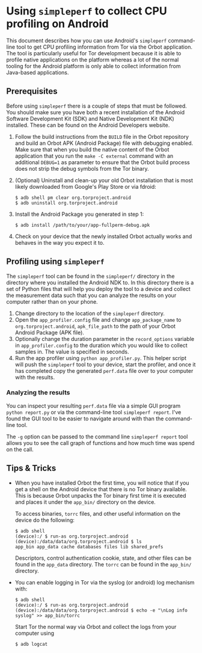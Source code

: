 # Using `simpleperf` to collect CPU profiling on Android

This document describes how you can use Android's `simpleperf`
command-line tool to get CPU profiling information from Tor via the
Orbot application. The tool is particularly useful for Tor development
because it is able to profile native applications on the platform
whereas a lot of the normal tooling for the Android platform is only
able to collect information from Java-based applications.

## Prerequisites

Before using `simpleperf` there is a couple of steps that must be
followed. You should make sure you have both a recent installation of
the Android Software Development Kit (SDK) and Native Development Kit
(NDK) installed. These can be found on the Android Developers website.

1. Follow the build instructions from the `BUILD` file in the Orbot
   repository and build an Orbot APK (Android Package) file with
   debugging enabled. Make sure that when you build the native content of
   the Orbot application that you run the `make -C external` command with
   an additional `DEBUG=1` as parameter to ensure that the Orbot build
   process does not strip the debug symbols from the Tor binary.

2. (Optional) Uninstall and clean-up your old Orbot installation that
   is most likely downloaded from Google's Play Store or via fdroid:

       $ adb shell pm clear org.torproject.android
       $ adb uninstall org.torproject.android

3. Install the Android Package you generated in step 1:

       $ adb install /path/to/your/app-fullperm-debug.apk

4. Check on your device that the newly installed Orbot actually works
   and behaves in the way you expect it to.

## Profiling using `simpleperf`

The `simpleperf` tool can be found in the `simpleperf/` directory in
the directory where you installed the Android NDK to. In this
directory there is a set of Python files that will help you deploy the
tool to a device and collect the measurement data such that you can
analyze the results on your computer rather than on your phone.

1. Change directory to the location of the `simpleperf` directory.
2. Open the `app_profiler.config` file and change
   `app_package_name` to `org.torproject.android`, `apk_file_path` to
   the path of your Orbot Android Package (APK file).
3. Optionally change the duration parameter in the `record_options`
   variable in `app_profiler.config` to the duration which you would like
   to collect samples in. The value is specified in seconds.
4. Run the app profiler using `python app_profiler.py`. This helper
   script will push the `simpleperf` tool to your device, start the
   profiler, and once it has completed copy the generated `perf.data`
   file over to your computer with the results.

### Analyzing the results

You can inspect your resulting `perf.data` file via a simple GUI
program `python report.py` or via the command-line tool `simpleperf
report`. I've found the GUI tool to be easier to navigate around with
than the command-line tool.

The `-g` option can be passed to the command line `simpleperf report`
tool allows you to see the call graph of functions and how much time
was spend on the call.

## Tips & Tricks

- When you have installed Orbot the first time, you will notice that
  if you get a shell on the Android device that there is no Tor binary
  available. This is because Orbot unpacks the Tor binary first time it
  is executed and places it under the `app_bin/` directory on the
  device.

  To access binaries, `torrc` files, and other useful information on
  the device do the following:

      $ adb shell
      (device):/ $ run-as org.torproject.android
      (device):/data/data/org.torproject.android $ ls
      app_bin app_data cache databases files lib shared_prefs

  Descriptors, control authentication cookie, state, and other files can be
  found in the `app_data` directory. The `torrc` can be found in the `app_bin/`
  directory.

- You can enable logging in Tor via the syslog (or android) log
  mechanism with:

      $ adb shell
      (device):/ $ run-as org.torproject.android
      (device):/data/data/org.torproject.android $ echo -e "\nLog info syslog" >> app_bin/torrc

  Start Tor the normal way via Orbot and collect the logs from your computer using

      $ adb logcat

